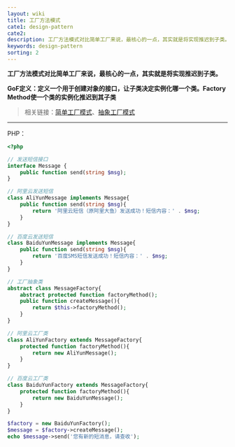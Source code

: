 ```yaml
---
layout: wiki
title: 工厂方法模式
cate1: design-pattern
cate2: 
description: 工厂方法模式对比简单工厂来说，最核心的一点，其实就是将实现推迟到子类。
keywords: design-pattern
sorting: 2
---
```




**工厂方法模式对比简单工厂来说，最核心的一点，其实就是将实现推迟到子类。**

**GoF定义：定义一个用于创建对象的接口，让子类决定实例化哪一个类。Factory Method使一个类的实例化推迟到其子类**

> 相关链接：[简单工厂模式](https://carpedx.com/wiki/design-pattern-simple-factory/)、[抽象工厂模式](https://carpedx.com/wiki/design-pattern-abstract-factory/)

------



PHP：

```php
<?php

// 发送短信接口
interface Message {
    public function send(string $msg);
}

// 阿里云发送短信
class AliYunMessage implements Message{
    public function send(string $msg){
        return '阿里云短信（原阿里大鱼）发送成功！短信内容：' . $msg;
    }
}

// 百度云发送短信
class BaiduYunMessage implements Message{
    public function send(string $msg){
        return '百度SMS短信发送成功！短信内容：' . $msg;
    }
}

// 工厂抽象类
abstract class MessageFactory{
    abstract protected function factoryMethod();
    public function createMessage(){
        return $this->factoryMethod();
    }
}

// 阿里云工厂类
class AliYunFactory extends MessageFactory{
    protected function factoryMethod(){
        return new AliYunMessage();
    }
}

// 百度云工厂类
class BaiduYunFactory extends MessageFactory{
    protected function factoryMethod(){
        return new BaiduYunMessage();
    }
}

$factory = new BaiduYunFactory();
$message = $factory->createMessage();
echo $message->send('您有新的短消息，请查收');
```


